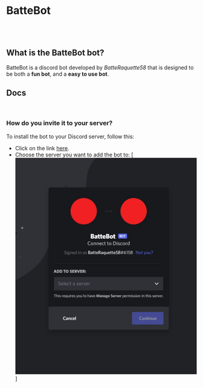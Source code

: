 # BatteBot
<br>
<br>

## What is the BatteBot bot?
BatteBot is a discord bot developed by *BatteRaquette58* that is designed to be both a **fun bot**, and a **easy to use bot**.
<br>

## Docs
<br>

### How do you invite it to your server?

To install the bot to your Discord server, follow this:

- Click on the link [here](https://discord.com/api/oauth2/authorize?client_id=922518127378587718&permissions=8&scope=bot "Install BatteBot to your server").
- Choose the server you want to add the bot to: [![Choose server](/assets/md/choose-server.jpg "Choose server")]
